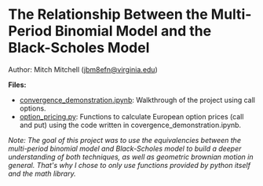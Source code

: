 # The Relationship Between the Multi-Period Binomial Model and the Black-Scholes Model

Author: Mitch Mitchell (jbm8efn@virginia.edu)

**Files:**

* [convergence_demonstration.ipynb](convergence_demonstration.ipynb): Walkthrough of the project using call options.
* [option_pricing.py](option_pricing.py): Functions to calculate European option prices (call and put) using the code written in covergence_demonstration.ipynb.

*Note: The goal of this project was to use the equivalencies between the multi-period binomial model and Black-Scholes model to build a deeper understanding of both techniques, as well as geometric brownian motion in general. That's why I chose to only use functions provided by python itself and the math library.*
